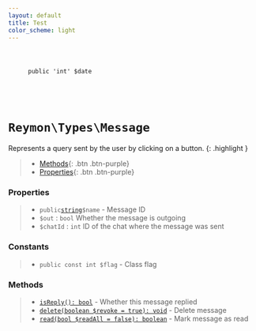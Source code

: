 ```yaml
---
layout: default
title: Test
color_scheme: light
---
```


<figure class="highlight">
  <code class="language-ruby" data-lang="ruby">
  <pre><span class="nb">public</span>&nbsp;<span class="s1">'int'</span>&nbsp;<span class="k">$date</span>
  </pre>
  </code>
</figure>


<h1><code>Reymon\Types\Message</code></h1>

Represents a query sent by the user by clicking on a button.
{: .highlight }

> - [Methods](#Methods){: .btn .btn-purple}
> - [Properties](#Properties){: .btn .btn-purple}

### Properties
> - `public`[`string`](#felan)`$name` - Message ID
> - `$out` : `bool` Whether the message is outgoing
> - `$chatId` : `int` ID of the chat where the message was sent

### Constants
> - `public const int $flag` - Class flag

### Methods
> - [`isReply(): bool`](#felan) - Whether this message replied
> - [`delete(boolean $revoke = true): void`](#felan) - Delete message
> - [`read(bool $readAll = false): boolean`](#felan) - Mark message as read

